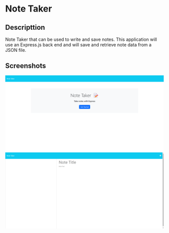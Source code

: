 # Note Taker

## Descripttion

Note Taker that can be used to write and save notes. This application will use an Express.js back end and will save and retrieve note data from a JSON file.

## Screenshots

![Screenshot of homepage.](./screenshots/Screenshot-1.png)
![Screenshot of notes page.](./screenshots/Screenshot-2.png)